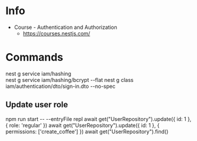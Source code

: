 # Info

- Course - Authentication and Authorization
  - https://courses.nestjs.com/

# Commands

nest g service iam/hashing  
nest g service iam/hashing/bcrypt --flat
nest g class iam/authentication/dto/sign-in.dto --no-spec

## Update user role

npm run start -- --entryFile repl
await get("UserRepository").update({ id: 1 }, { role: 'regular' })
await get("UserRepository").update({ id: 1 }, { permissions: ['create_coffee'] })
await get("UserRepository").find()
